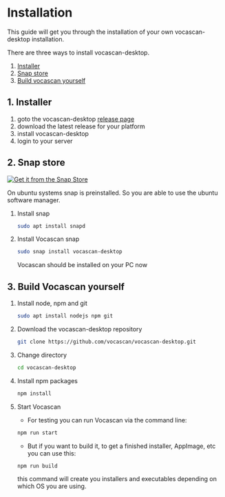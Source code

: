 # Installation

This guide will get you through the installation of your own vocascan-desktop installation.

There are three ways to install vocascan-desktop.

1. [Installer](#_1-installer)
2. [Snap store](#_2-snap-store)
3. [Build vocascan yourself](#_3-build-vocascan-yourself)

## 1. Installer

1. goto the vocascan-desktop [release page](https://github.com/vocascan/vocascan-desktop/releases)
2. download the latest release for your platform
3. install vocascan-desktop
4. login to your server

## 2. Snap store

<a href="https://snapcraft.io/vocascan-desktop">
  <img alt="Get it from the Snap Store" src="https://snapcraft.io/static/images/badges/en/snap-store-black.svg" />
</a>

On ubuntu systems snap is preinstalled. So you are able to use the ubuntu software manager. 

1. Install snap

   ```bash
   sudo apt install snapd
   ```

2. Install Vocascan snap

   ```bash
   sudo snap install vocascan-desktop
   ```
   Vocascan should be installed on your PC now

## 3. Build Vocascan yourself

1. Install node, npm and git

   ```bash
   sudo apt install nodejs npm git
   ```

2. Download the vocascan-desktop repository

   ```bash
   git clone https://github.com/vocascan/vocascan-desktop.git
   ```

3. Change directory

   ```bash
   cd vocascan-desktop
   ```

4. Install npm packages

   ```bash
   npm install
   ```

5. Start Vocascan

   - For testing you can run Vocascan via the command line:

   ```bash
   npm run start
   ```

   - But if you want to build it, to get a finished installer, AppImage, etc you can use this:

   ```bash
   npm run build
   ```

   this command will create you installers and executables depending on which OS you are using.

